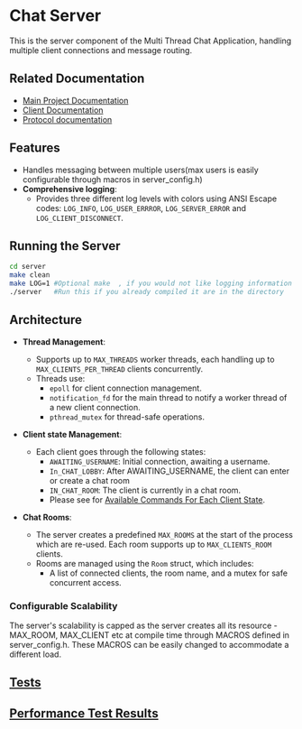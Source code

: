 # Chat Server 

This is the server component of the Multi Thread Chat Application, handling multiple client connections and message routing.

## Related Documentation
- [Main Project Documentation](../README.md)
- [Client Documentation](../client/README.md)
- [Protocol documentation](./protocol.h)


## Features

- Handles messaging between multiple users(max users is easily configurable through macros in server_config.h)
- **Comprehensive logging**:
    - Provides three different log levels with colors using ANSI Escape codes: `LOG_INFO`, `LOG_USER_ERRROR`, `LOG_SERVER_ERROR` and `LOG_CLIENT_DISCONNECT`.
  

## Running the Server

```bash
cd server
make clean
make LOG=1 #Optional make  , if you would not like logging information
./server   #Run this if you already compiled it are in the directory
```
## Architecture

- **Thread Management**:
    - Supports up to `MAX_THREADS` worker threads, each handling up to `MAX_CLIENTS_PER_THREAD` clients concurrently.
    - Threads use:
        - `epoll` for  client connection management.
        - `notification_fd` for the main thread to notify a worker thread of a new client connection.
        - `pthread_mutex` for thread-safe operations.

- **Client state Management**:
  - Each client goes through the following states:
     - `AWAITING_USERNAME`: Initial connection, awaiting a username.
     - `In_CHAT_LOBBY`: After AWAITING_USERNAME, the client can enter or create a chat room
     - `IN_CHAT_ROOM`: The client is currently in a chat room.
     - Please see for [Available Commands For Each Client State](../protocol.md#available-commands-for-each-client-state).
    
- **Chat Rooms**:
    - The server creates a predefined `MAX_ROOMS` at the start of the process which are re-used. Each room supports up to `MAX_CLIENTS_ROOM` clients.
    - Rooms are managed using the `Room` struct, which includes:
        - A list of connected clients, the room name, and a mutex for safe concurrent access.

### Configurable Scalability

The server's scalability is capped as the server creates all its resource - MAX_ROOM, MAX_CLIENT etc at compile time through MACROS
defined in server_config.h. These MACROS can be easily changed to accommodate a different load.

## [Tests](./test/README.md)
## [Performance Test Results](./performance_results.md)
